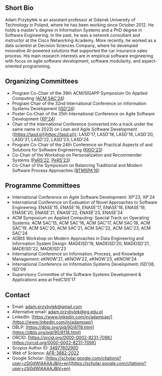 ## Short Bio

Adam Przybyłek is an assistant professor at Gdansk University of Technology in Poland, where he has been working since October 2012. He holds a master's degree in Information Systems and a PhD degree in Software Engineering. In the past, he was a network consultant and instructor at the Cisco Networking Academy. More recently, he worked as a data scientist at Decision Sciences Company, where he developed innovative AI-powered solutions that supported the car insurance sales process. His main research interests are in empirical software engineering with focus on agile software development, software modularity, and aspect-oriented programming. 

## Organizing Committees

-	Program Co-Chair of the 39th ACM/SIGAPP Symposium On Applied Computing ([ACM SAC'24](https://www.sigapp.org/sac/sac2024))
-	Program Chair of the 32nd International Conference on Information Systems Development ([ISD'24](https://isd2024.ug.edu.pl))
-	Poster Co-Chair of the 25th International Conference on Agile Software Development ([XP'24](https://www.agilealliance.org/xp2024))
-	Chair of the International Conference (converted into a track under the same name in 2023) on Lean and Agile Software Development ([https://lasd.pl](https://lasd.pl)): LASD'17, LASD'18, LASD'19, LASD'20, LASD'21, LASD'22, LASD'23, LASD'24
-	Program Co-Chair of the 24th Conference on Practical Aspects of and Solutions for Software Engineering ([KKIO'23](https://fedcsis.org/sessions/s3e/kkio)) 
-	Co-Chair of the Workshop on Personalization and Recommender Systems ([PeRS'22](https://fedcsis.org/2022/pers), [PeRS'23](https://pers.lasd.pl))
-	Co-Chair of the Symposium on Balancing Traditional and Modern Software Process Approaches ([BTMSPA'16](https://fedcsis.org/2016/btmspa))

## Programme Committees

-	International Conference on Agile Software Development: XP'23, XP'24
-	International Conference on Evaluation of Novel Approaches to Software Engineering: ENASE'15, ENASE'16, ENASE'17, ENASE'18, ENASE'19, ENASE'20, ENASE'21, ENASE'22, ENASE'23, ENASE'24
-	ACM Symposium on Applied Computing: Special Track on Operating Systems: ACM SAC'15, ACM SAC'16, ACM SAC'17, ACM SAC'18, ACM SAC'19, ACM SAC'20, ACM SAC'21, ACM SAC'22, ACM SAC'23, ACM SAC'24
-	ADBIS Workshop on Modern Approaches in Data Engineering and Information System Design: MADEISD'19, MADEISD'20, MADEISD'21, MADEISD'22, MADEISD'23
-	International Conference on Information, Process, and Knowledge Management: eKNOW'21, eKNOW'22, eKNOW'23, eKNOW'24
-	International Conference on Information Systems Development: ISD'08, ISD'09
-	Supervisory Committee of the Software Systems Development & Applications area at FedCSIS'17

## Contact

- Email: adam.przybylek@gmail.com
- Alternative email: adam.przybylek@pg.edu.pl
- LinkedIn: [https://www.linkedin.com/in/adampap/](https://www.linkedin.com/in/adampap/)
- DBLP: [https://dblp.org/pid/90/8118.html](https://dblp.org/pid/90/8118.html)
- ORCID: [https://orcid.org/0000-0002-8231-709X](https://orcid.org/0000-0002-8231-709X)
- Scopus Author ID: [34977602900](https://www.scopus.com/authid/detail.uri?authorId=34977602900)
- Web of Science: [AFR-3682-2022](https://www.webofscience.com/wos/author/record/AFR-3682-2022)
- Google Scholar: [https://scholar.google.com/citations?user=zSi0dWIAAAAJ&hl=en](https://scholar.google.com/citations?user=zSi0dWIAAAAJ&hl=en)
